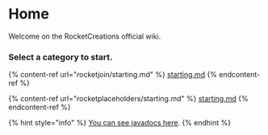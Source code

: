 # Home

Welcome on the RocketCreations official wiki.

### Select a category to start.

{% content-ref url="rocketjoin/starting.md" %}
[starting.md](rocketjoin/starting.md)
{% endcontent-ref %}

{% content-ref url="rocketplaceholders/starting.md" %}
[starting.md](rocketplaceholders/starting.md)
{% endcontent-ref %}



{% hint style="info" %}
[You can see javadocs here](https://jd.rocketplugins.space/).
{% endhint %}
